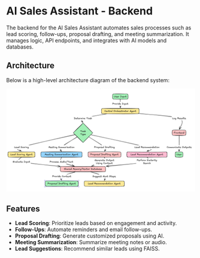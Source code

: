 # AI Sales Assistant - Backend

The backend for the AI Sales Assistant automates sales processes such as lead scoring, follow-ups, proposal drafting, and meeting summarization. It manages logic, API endpoints, and integrates with AI models and databases.

## **Architecture**

Below is a high-level architecture diagram of the backend system:

![Backend Architecture](./backend/assets/screen.png)

## Features

- **Lead Scoring**: Prioritize leads based on engagement and activity.
- **Follow-Ups**: Automate reminders and email follow-ups.
- **Proposal Drafting**: Generate customized proposals using AI.
- **Meeting Summarization**: Summarize meeting notes or audio.
- **Lead Suggestions**: Recommend similar leads using FAISS.
